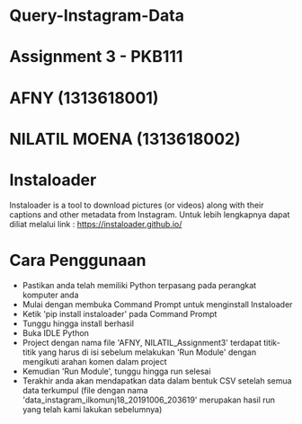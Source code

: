 # Query-Instagram-Data
# Assignment 3 - PKB111

# AFNY (1313618001)
# NILATIL MOENA (1313618002)

# Instaloader
Instaloader is a tool to download pictures (or videos) along with their captions and other metadata from Instagram.
Untuk lebih lengkapnya dapat diliat melalui link : https://instaloader.github.io/

# Cara Penggunaan
- Pastikan anda telah memiliki Python terpasang pada perangkat komputer anda
- Mulai dengan membuka Command Prompt untuk menginstall Instaloader
- Ketik 'pip install instaloader' pada Command Prompt
- Tunggu hingga install berhasil
- Buka IDLE Python
- Project dengan nama file 'AFNY, NILATIL_Assignment3' terdapat titik-titik yang harus di isi sebelum melakukan 'Run Module' dengan mengikuti arahan komen dalam project
- Kemudian 'Run Module', tunggu hingga run selesai
- Terakhir anda akan mendapatkan data dalam bentuk CSV setelah semua data terkumpul (file dengan nama 'data_instagram_ilkomunj18_20191006_203619' merupakan hasil run yang telah kami lakukan sebelumnya)
